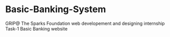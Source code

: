 # Basic-Banking-System
GRIP@ The Sparks Foundation web developement and designing internship Task-1 Basic Banking website 
